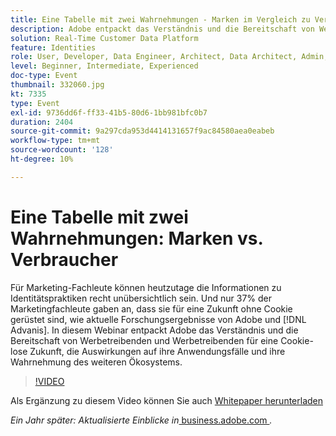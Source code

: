 ```yaml
---
title: Eine Tabelle mit zwei Wahrnehmungen - Marken im Vergleich zu Verbrauchern
description: Adobe entpackt das Verständnis und die Bereitschaft von Werbetreibenden und Werbetreibenden für eine Zukunft ohne Cookies, die Auswirkungen auf ihre Anwendungsfälle und ihre Wahrnehmung des umfassenderen Ökosystems.
solution: Real-Time Customer Data Platform
feature: Identities
role: User, Developer, Data Engineer, Architect, Data Architect, Admin, Leader
level: Beginner, Intermediate, Experienced
doc-type: Event
thumbnail: 332060.jpg
kt: 7335
type: Event
exl-id: 9736dd6f-ff33-41b5-80d6-1bb981bfc0b7
duration: 2404
source-git-commit: 9a297cda953d4414131657f9ac84580aea0eabeb
workflow-type: tm+mt
source-wordcount: '128'
ht-degree: 10%

---
```


# Eine Tabelle mit zwei Wahrnehmungen: Marken vs. Verbraucher

Für Marketing-Fachleute können heutzutage die Informationen zu Identitätspraktiken recht unübersichtlich sein. Und nur 37% der Marketingfachleute gaben an, dass sie für eine Zukunft ohne Cookie gerüstet sind, wie aktuelle Forschungsergebnisse von Adobe und [!DNL Advanis]. In diesem Webinar entpackt Adobe das Verständnis und die Bereitschaft von Werbetreibenden und Werbetreibenden für eine Cookie-lose Zukunft, die Auswirkungen auf ihre Anwendungsfälle und ihre Wahrnehmung des weiteren Ökosystems.

>[!VIDEO](https://video.tv.adobe.com/v/332060/?quality=12&learn=on)

Als Ergänzung zu diesem Video können Sie auch [Whitepaper herunterladen](./../assets/whitepaper-a-tale-of-two-perceptions.pdf)

*Ein Jahr später: Aktualisierte Einblicke in*<a href="https://business.adobe.com/blog/perspectives/a-tale-of-two-perceptions-readiness-for-a-cookieless-future"> business.adobe.com </a>*.*
